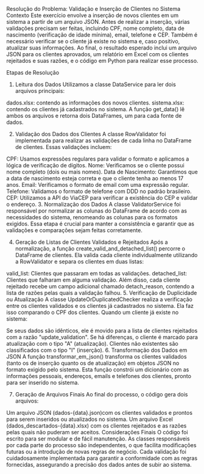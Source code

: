 Resolução do Problema: Validação e Inserção de Clientes no Sistema
Contexto
Este exercício envolve a inserção de novos clientes em um sistema a partir de um arquivo JSON. Antes de realizar a inserção, várias validações precisam ser feitas, incluindo CPF, nome completo, data de nascimento (verificação de idade mínima), email, telefone e CEP. Também é necessário verificar se o cliente já existe no sistema e, caso positivo, atualizar suas informações. Ao final, o resultado esperado inclui um arquivo JSON para os clientes aprovados, um relatório em Excel com os clientes rejeitados e suas razões, e o código em Python para realizar esse processo.

Etapas de Resolução
1. Leitura dos Dados
Utilizamos a classe DataService para ler dois arquivos principais:

dados.xlsx: contendo as informações dos novos clientes.
sistema.xlsx: contendo os clientes já cadastrados no sistema.
A função get_data() lê ambos os arquivos e retorna dois DataFrames, um para cada fonte de dados.

2. Validação dos Dados dos Clientes
A classe RowValidator foi implementada para realizar as validações de cada linha no DataFrame de clientes. Essas validações incluem:

CPF: Usamos expressões regulares para validar o formato e aplicamos a lógica de verificação de dígitos.
Nome: Verificamos se o cliente possui nome completo (dois ou mais nomes).
Data de Nascimento: Garantimos que a data de nascimento esteja correta e que o cliente tenha ao menos 17 anos.
Email: Verificamos o formato de email com uma expressão regular.
Telefone: Validamos o formato de telefone com DDD no padrão brasileiro.
CEP: Utilizamos a API do ViaCEP para verificar a existência do CEP e validar o endereço.
3. Normalização dos Dados
A classe ValidatorService foi responsável por normalizar as colunas do DataFrame de acordo com as necessidades do sistema, renomeando as colunas para os formatos exigidos. Essa etapa é crucial para manter a consistência e garantir que as validações e comparações sejam feitas corretamente.

4. Geração de Listas de Clientes Validados e Rejeitados
Após a normalização, a função create_valid_and_detached_list() percorre o DataFrame de clientes. Ela valida cada cliente individualmente utilizando a RowValidator e separa os clientes em duas listas:

valid_list: Clientes que passaram em todas as validações.
detached_list: Clientes que falharam em alguma validação. Além disso, cada cliente rejeitado recebe um campo adicional chamado detach_reason, contendo a lista de razões pelas quais a validação falhou.
5. Verificação de Duplicidade ou Atualização
A classe UpdateOrDuplicatedChecker realiza a verificação entre os clientes validados e os clientes já cadastrados no sistema. Ela faz isso comparando o CPF dos clientes. Quando um cliente já existe no sistema:

Se seus dados são idênticos, ele é movido para a lista de clientes rejeitados com a razão "update_validation".
Se há diferenças, o cliente é marcado para atualização com o tipo "A" (atualização). Clientes não existentes são classificados com o tipo "I" (inserção).
6. Transformação dos Dados em JSON
A função transformar_em_json() transforma os clientes validados (tanto os de inserção quanto os de atualização) em objetos JSON no formato exigido pelo sistema. Esta função constrói um dicionário com as informações pessoais, endereços, emails e telefones dos clientes, pronto para ser inserido no sistema.

7. Geração de Arquivos Finais
Ao final do processo, o código gera dois arquivos:

Um arquivo JSON (dados-{data}.json)com os clientes validados e prontos para serem inseridos ou atualizados no sistema.
Um arquivo Excel (dados_descartados-{data}.xlsx) com os clientes rejeitados e as razões pelas quais não puderam ser aceitos.
Considerações Finais
O código foi escrito para ser modular e de fácil manutenção. As classes responsáveis por cada parte do processo são independentes, o que facilita modificações futuras ou a introdução de novas regras de negócio. Cada validação foi cuidadosamente implementada para garantir a conformidade com as regras fornecidas, assegurando a precisão dos dados antes de subir ao sistema.
